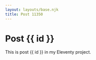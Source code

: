 ```yaml
---
layout: layouts/base.njk
title: Post 11350
---
```


# Post {{ id }}

This is post {{ id }} in my Eleventy project.
